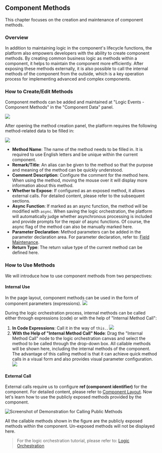 ## Component Methods

This chapter focuses on the creation and maintenance of component methods.

### Overview

In addition to maintaining logic in the component's lifecycle functions, the platform also empowers developers with the ability to create component methods. By creating common business logic as methods within a component, it helps to maintain the component more efficiently. After exposing these methods externally, it is also possible to call the internal methods of the component from the outside, which is a key operation process for implementing advanced and complex components.

### How to Create/Edit Methods

Component methods can be added and maintained at "Logic Events - Component Methods" in the "Component Data" panel.

![](/workbench/component-method.png)

After opening the method creation panel, the platform requires the following method-related data to be filled in:

![](/workbench/component-method2.png)

- **Method Name**: The name of the method needs to be filled in. It is required to use English letters and be unique within the current component.
- **Remark/Title**: An alias can be given to the method so that the purpose and meaning of the method can be quickly understood.
- **Comment Description**: Configure the comment for the method here. When using the method, moving the mouse over it will display more information about this method.
- **Whether to Expose**: If configured as an exposed method, it allows external calls. For detailed content, please refer to the subsequent sections.
- **Async Function**: If marked as an async function, the method will be modified with `async`. When saving the logic orchestration, the platform will automatically judge whether asynchronous processing is included and provide prompts for the repair of async functions. Of course, the async flag of the method can also be manually marked here.
- **Parameter Declaration**: Method parameters can be added in the parameter declaration area. For parameter declaration, refer to: [Field Maintenance](/workbench/property).
- **Return Type**: The return value type of the current method can be defined here.

### How to Use Methods

We will introduce how to use component methods from two perspectives:

#### Internal Use

In the page layout, component methods can be used in the form of component parameters (expressions).
![](/workbench/component-method3.png)

During the logic orchestration process, internal methods can be called either through expressions (code) or with the help of "Internal Method Call":

1. **In Code Expressions**: Call it in the way of `this.`.
![](/workbench/component-method4.png)
2. **With the Help of "Internal Method Call" Node**: Drag the "Internal Method Call" node to the logic orchestration canvas and select the method to be called through the drop-down box. All callable methods will be shown here, including the internal methods of the component. The advantage of this calling method is that it can achieve quick method calls in a visual form and also provides visual parameter configuration.
![](/workbench/component-method5.png)

#### External Call

External calls require us to configure **ref (component identifier)** for the component. For detailed content, please refer to [Component Layout](/workbench/layout). Now let's learn how to use the publicly exposed methods provided by the component.

![Screenshot of Demonstration for Calling Public Methods](/workbench/component5.png)

All the callable methods shown in the figure are the publicly exposed methods within the component. Un-exposed methods will not be displayed here.

> For the logic orchestration tutorial, please refer to: [Logic Orchestration](/workbench/workflow) 